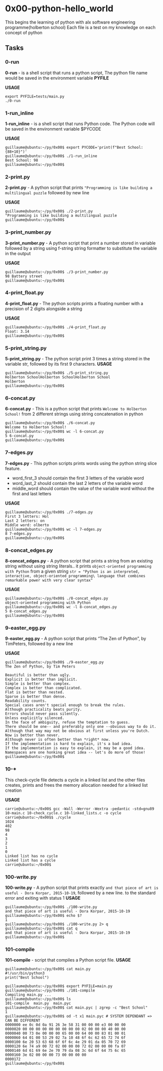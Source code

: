 # 0x00-python-hello_world
This begins the learning of python with alx software engineering programme(holberton school)
Each file is a test on my knowledge on each concept of python

## Tasks

### 0-run
**0-run** - is a shell script that runs a python script, The python file name would be saved in the
environment variable **PYFILE**

**USAGE**
```
export PYFILE=tests/main.py
./0-run 
```

### 1-run_inline
**1-run_inline** - is a shell script that runs Python code. The Python code will be saved in the environment variable $PYCODE

**USAGE**
```
guillaume@ubuntu:~/py/0x00$ export PYCODE='print(f"Best School: {88+10}")'
guillaume@ubuntu:~/py/0x00$ ./1-run_inline
Best School: 98
guillaume@ubuntu:~/py/0x00$
```

### 2-print.py
**2-print.py** - A python script that prints `"Programming is like building a multilingual puzzle`
followed by new line

**USAGE**
```
guillaume@ubuntu:~/py/0x00$ ./2-print.py
"Programming is like building a multilingual puzzle
guillaume@ubuntu:~/py/0x00$
```

### 3-print_number.py

**3-print_number.py** - A python script that print a number stored in variable followed by a string using f-string string formatter to substitute the variable in the output

**USAGE**
```
guillaume@ubuntu:~/py/0x00$ ./3-print_number.py
98 Battery street
guillaume@ubuntu:~/py/0x00$
```

### 4-print_float.py
**4-print_float.py** - The python scripts prints a floating number with a precision of 2 digits alongside a string

**USAGE**
```
guillaume@ubuntu:~/py/0x00$ ./4-print_float.py
Float: 3.14
guillaume@ubuntu:~/py/0x00$
```

### 5-print_string.py
**5-print_string.py** - The python script print 3 times a string stored in the variable str, followed by its first 9 characters.
**USAGE**
```
guillaume@ubuntu:~/py/0x00$ ./5-print_string.py
Holberton SchoolHolberton SchoolHolberton School
Holberton
guillaume@ubuntu:~/py/0x00$
```
### 6-concat.py
**6-concat.py** - This is a python script that prints `Welcome to Holberton School!` from 2 different strings using string concatenation in python

```
guillaume@ubuntu:~/py/0x00$ ./6-concat.py
Welcome to Holberton School!
guillaume@ubuntu:~/py/0x00$ wc -l 6-concat.py
5 6-concat.py
guillaume@ubuntu:~/py/0x00$
```

### 7-edges.py

**7-edges.py** - This python scripts prints words using the python string slice feature.

* word_first_3 should contain the first 3 letters of the variable word
* word_last_2 should contain the last 2 letters of the variable word
* middle_word should contain the value of the variable word without the first and last letters

**USAGE**
```
guillaume@ubuntu:~/py/0x00$ ./7-edges.py
First 3 letters: Hol
Last 2 letters: on
Middle word: olberto
guillaume@ubuntu:~/py/0x00$ wc -l 7-edges.py
8 7-edges.py
guillaume@ubuntu:~/py/0x00$
```

### 8-concat_edges.py
**8-concat_edges.py** - A python script that prints a string from an existing string without using string literals.. 
it prints `object-oriented programming with Python` from a given string `str = "Python is an interpreted, interactive, object-oriented programming\
 language that combines remarkable power with very clear syntax"`

**USAGE**
```
guillaume@ubuntu:~/py/0x00$ ./8-concat_edges.py
object-oriented programming with Python
guillaume@ubuntu:~/py/0x00$ wc -l 8-concat_edges.py
5 8-concat_edges.py
guillaume@ubuntu:~/py/0x00$
```

### 9-easter_egg.py
**9-easter_egg.py** - A python script that prints “The Zen of Python”, by TimPeters, followed by a new line

**USAGE**
```
guillaume@ubuntu:~/py/0x00$ ./9-easter_egg.py
The Zen of Python, by Tim Peters

Beautiful is better than ugly.
Explicit is better than implicit.
Simple is better than complex.
Complex is better than complicated.
Flat is better than nested.
Sparse is better than dense.
Readability counts.
Special cases aren't special enough to break the rules.
Although practicality beats purity.
Errors should never pass silently.
Unless explicitly silenced.
In the face of ambiguity, refuse the temptation to guess.
There should be one-- and preferably only one --obvious way to do it.
Although that way may not be obvious at first unless you're Dutch.
Now is better than never.
Although never is often better than *right* now.
If the implementation is hard to explain, it's a bad idea.
If the implementation is easy to explain, it may be a good idea.
Namespaces are one honking great idea -- let's do more of those!
guillaume@ubuntu:~/py/0x00$
```

### 10-*
This check-cycle file detects a cycle in a linked list and the other files creates, prints and frees the memory allocation needed for a linked list creation

**USAGE**
```
carrie@ubuntu:~/0x00$ gcc -Wall -Werror -Wextra -pedantic -std=gnu89 10-main.c 10-check_cycle.c 10-linked_lists.c -o cycle
carrie@ubuntu:~/0x00$$ ./cycle
1024
402
98
4
3
2
1
0
Linked list has no cycle
Linked list has a cycle
carrie@ubuntu:~/0x00$
```
### 100-write.py
**100-write.py** - A python script that prints exactly `and that piece of art is useful - Dora Korpar, 2015-10-19`, followed by a new line. to the standard error and exiting with status 1
**USAGE**
```
guillaume@ubuntu:~/py/0x00$ ./100-write.py
and that piece of art is useful - Dora Korpar, 2015-10-19
guillaume@ubuntu:~/py/0x00$ echo $?
1
guillaume@ubuntu:~/py/0x00$ ./100-write.py 2> q
guillaume@ubuntu:~/py/0x00$ cat q
and that piece of art is useful - Dora Korpar, 2015-10-19
guillaume@ubuntu:~/py/0x00$
```

### 101-compile
**101-compile** - script that compiles a Python script file.
**USAGE**
```
guillaume@ubuntu:~/py/0x00$ cat main.py
#!/usr/bin/python3
print("Best School")

guillaume@ubuntu:~/py/0x00$ export PYFILE=main.py
guillaume@ubuntu:~/py/0x00$ ./101-compile
Compiling main.py ...
guillaume@ubuntu:~/py/0x00$ ls
101-compile  main.py  main.pyc
guillaume@ubuntu:~/py/0x00$ cat main.pyc | zgrep -c "Best School"
1
guillaume@ubuntu:~/py/0x00$ od -t x1 main.pyc # SYSTEM DEPENDANT => CAN BE DIFFERENT
0000000 ee 0c 0d 0a 91 26 3e 58 31 00 00 00 e3 00 00 00
0000020 00 00 00 00 00 00 00 00 00 02 00 00 00 40 00 00
0000040 00 73 0e 00 00 00 65 00 00 64 00 00 83 01 00 01
0000060 64 01 00 53 29 02 7a 10 48 6f 6c 62 65 72 74 6f
0000100 6e 20 53 63 68 6f 6f 6c 4e 29 01 da 05 70 72 69
0000120 6e 74 a9 00 72 02 00 00 00 72 02 00 00 00 fa 07
0000140 6d 61 69 6e 2e 70 79 da 08 3c 6d 6f 64 75 6c 65
0000160 3e 02 00 00 00 73 00 00 00 00
0000172
guillaume@ubuntu:~/py/0x00$
```
